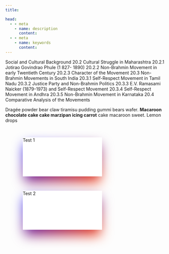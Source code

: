 ```yaml
---
title: 

head:
  - - meta
    - name: description
      content: 
  - - meta
    - name: keywords
      content:    
---
```



<div  font-serif     text-base	   font-medium hyphens-none leading-normal     tracking-wider subpixel-antialiased>

Social and Cultural Background
20.2 Cultural Struggle in Maharashtra
20.2.1 Jotirao Govindrao Phule (1 827- 1890)
20.2.2 Non-Brahmin Movement in early Twentieth Century
20.2.3 Character of the Movement
20.3 Non-Brahmin Movements in South India
20.3.1 Self-Respect Movement in Tamil Nadu
20.3.2 Justice Party and Non-Brahmin Politics
20.3.3 E.V. Ramasami Naicker (1879-1973) and Self-Respect Movement
20.3.4 Self-Respect Movement in Andhra
20.3.5 Non-Brahmin Movement in Karnataka
20.4 Comparative Analysis of the Movements

</div>

  <p>Dragée powder bear claw tiramisu pudding gummi bears wafer. <b class= highlight>Macaroon chocolate cake cake marzipan icing carrot</b> cake macaroon sweet. Lemon drops </p>

<div class="box">
Test 1
</div>

<div class="box">
Test 2
</div>


<!-- CSS Gradient Shadow -->
<style scoped>
.box {
  /* Required properties */
  position: relative;
  background: white;

  /* Use  your own styles here */
  margin: 45px;
  width: 250px;
  height: 123px;
  
  transform: translate(10px);
  transform-style: preserve-3d;
}

/* 
* Provided by the Generator. 
* This is what creates the shadow.
*/
.box:before {
  content: "";
  position: absolute;
  top: 0;
  right: 0;
  bottom: 0;
  left: 0;
  background: linear-gradient(to top left, #ff3d00 0%, #0400ff 100% );
  transform: translate3d(0px, 20px, -1px) scale(0.95);
  filter: blur(20px);
  opacity: var(0.7);
  transition: opacity 0.3s;
}

</style>
